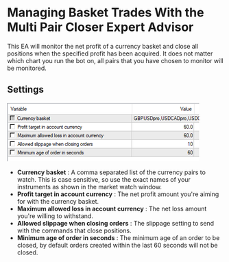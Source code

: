 # Managing Basket Trades With the Multi Pair Closer Expert Advisor

This EA will monitor the net profit of a currency basket and close all positions when the specified profit has been acquired. It does not matter which chart you run the bot on, all pairs that you have chosen to monitor will be monitored.

## Settings

![Screenshot of settings](README%20images/Multi%20Pair%20Closer%20Settings.png)

 - **Currency basket** : A comma separated list of the currency pairs to watch. This is case sensitive, so use the exact names of your instruments as shown in the market watch window.
 - **Profit target in account currency** : The net profit amount you're aiming for with the currency basket.
 - **Maximum allowed loss in account currency** : The net loss amount you're willing to withstand.
 - **Allowed slippage when closing orders** : The slippage setting to send with the commands that close positions.
 - **Minimum age of order in seconds** : The minimum age of an order to be closed, by default orders created within the last 60 seconds will not be closed.
